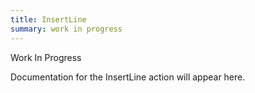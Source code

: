 ```yaml
---
title: InsertLine
summary: work in progress
---
```


Work In Progress

Documentation for the InsertLine action will appear here.